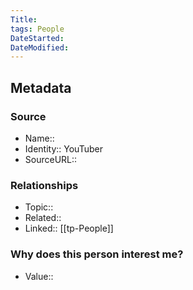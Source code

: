 ```yaml
---
Title: 
tags: People 
DateStarted: 
DateModified: 
---
```

## Metadata
### Source
- Name:: 
- Identity:: YouTuber
- SourceURL:: 
### Relationships
- Topic::  
- Related::
- Linked:: [[tp-People]] 
### Why does this person interest me?
- Value:: 